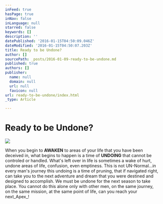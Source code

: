 ```yaml
---
inFeed: true
hasPage: true
inNav: false
inLanguage: null
starred: false
keywords: []
description: ''
datePublished: '2016-01-15T04:50:09.046Z'
dateModified: '2016-01-15T04:50:07.203Z'
title: Ready to be Undone?
author: []
sourcePath: _posts/2016-01-09-ready-to-be-undone.md
published: true
authors: []
publisher:
  name: null
  domain: null
  url: null
  favicon: null
url: ready-to-be-undone/index.html
_type: Article

---
```

# Ready to be Undone?
![](https://the-grid-user-content.s3-us-west-2.amazonaws.com/30dd001c-6b8f-4cba-8efd-d045e5cd3d5c.jpg)

When you begin to **AWAKEN** to areas of your life that you have been deceived in, what begins to happen is a time of **UNDOING** that cannot be controled or handled.  What's left over in life is sometimes a wake of hurt, undone areas of life, confusion, even emptiness.  This is not UN-Normal...in every man's journey this undoing is a time of pruning, that if navigated right, can take you to the next adventure and dream that you were destined and designed to accomplish.  We must be undone for the next season to take place.  You cannot do this alone only with other men, on the same journey, on the same mission, at the same point of life, can you reach your next_Apex_!